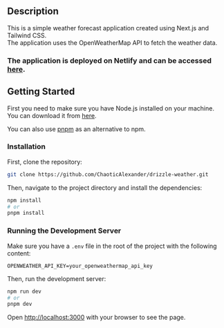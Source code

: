 ## Description

This is a simple weather forecast application created using Next.js and Tailwind CSS.  
The application uses the OpenWeatherMap API to fetch the weather data.  
### The application is deployed on Netlify and can be accessed [here](https://drizzle-weather.netlify.app/).

## Getting Started

First you need to make sure you have Node.js installed on your machine.  
You can download it from [here](https://nodejs.org/en/download/).

You can also use [pnpm](https://pnpm.io/) as an alternative to npm.

### Installation

First, clone the repository:

```bash
git clone https://github.com/ChaoticAlexander/drizzle-weather.git
```

Then, navigate to the project directory and install the dependencies:

```bash
npm install
# or
pnpm install
```

### Running the Development Server

Make sure you have a `.env` file in the root of the project with the following content:

```env
OPENWEATHER_API_KEY=your_openweathermap_api_key
```

Then, run the development server:

```bash
npm run dev
# or
pnpm dev
```

Open [http://localhost:3000](http://localhost:3000) with your browser to see the page.
